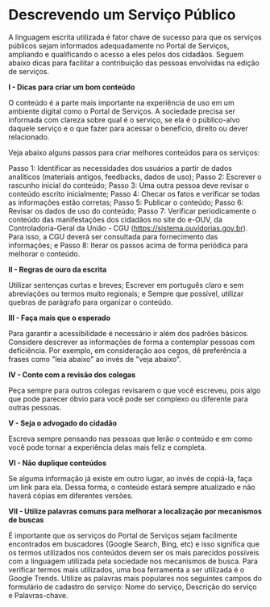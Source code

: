 # Descrevendo um Serviço Público

A linguagem escrita utilizada é fator chave de sucesso para que os serviços públicos sejam informados adequadamente no Portal de Serviços, ampliando e qualificando o acesso a eles pelos dos cidadãos. Seguem abaixo dicas para facilitar a contribuição das pessoas envolvidas na edição de serviços.

**I - Dicas para criar um bom conteúdo**

O conteúdo é a parte mais importante na experiência de uso em um ambiente digital como o Portal de Serviços. A sociedade precisa ser informada com clareza sobre qual é o serviço, se ela é o público-alvo daquele serviço e o que fazer para acessar o benefício, direito ou dever relacionado.

Veja abaixo alguns passos para criar melhores conteúdos para os serviços:

Passo 1: Identificar as necessidades dos usuários a partir de dados analíticos (materiais antigos, feedbacks, dados de uso);
Passo 2: Escrever o rascunho inicial do conteúdo;
Passo 3: Uma outra pessoa deve revisar o conteúdo escrito inicialmente;
Passo 4: Checar os fatos e verificar se todas as informações estão corretas;
Passo 5: Publicar o conteúdo;
Passo 6: Revisar os dados de uso do conteúdo;
Passo 7: Verificar periodicamente o conteúdo das manifestações dos cidadãos no site do e-OUV, da Controladoria-Geral da União - CGU (https://sistema.ouvidorias.gov.br). Para isso, a CGU deverá ser consultada para fornecimento das informações; e
Passo 8: Iterar os passos acima de forma periódica para melhorar o conteúdo.

**II - Regras de ouro da escrita**

Utilizar sentenças curtas e breves;
Escrever em português claro e sem abreviações ou termos muito regionais; e
Sempre que possível, utilizar quebras de parágrafo para organizar o conteúdo.

**III - Faça mais que o esperado**

Para garantir a acessibilidade é necessário ir além dos padrões básicos. Considere descrever as informações de forma a contemplar pessoas com deficiência. Por exemplo, em consideração aos cegos, dê preferência a frases como "leia abaixo" ao invés de "veja abaixo".

**IV - Conte com a revisão dos colegas**

Peça sempre para outros colegas revisarem o que você escreveu, pois algo que pode parecer óbvio para você pode ser complexo ou diferente para outras pessoas.

**V - Seja o advogado do cidadão**

Escreva sempre pensando nas pessoas que lerão o conteúdo e em como você pode tornar a experiência delas mais feliz e completa.

**VI - Não duplique conteúdos**

Se alguma informação já existe em outro lugar, ao invés de copiá-la, faça um link para ela. Dessa forma, o conteúdo estará sempre atualizado e não haverá cópias em diferentes versões.

**VII - Utilize palavras comuns para melhorar a localização por mecanismos de buscas**

É importante que os serviços do Portal de Serviços sejam facilmente encontrados em buscadores (Google Search, Bing, etc) e isso significa que os termos utilizados nos conteúdos devem ser os mais parecidos possíveis com a linguagem utilizada pela sociedade nos mecanismos de busca. Para verificar termos mais utilizados, uma boa ferramenta a ser utilizada é o Google Trends. Utilize as palavras mais populares nos seguintes campos do formulário de cadastro do serviço: Nome do serviço, Descrição do serviço e Palavras-chave.